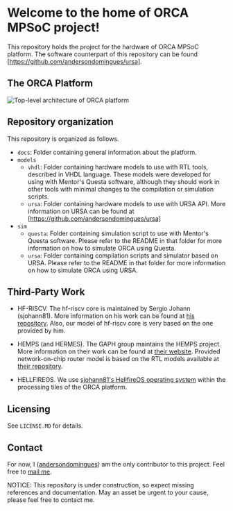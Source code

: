 # Welcome to the home of ORCA MPSoC project!

This repository holds the project for the hardware of ORCA MPSoC platform. The software counterpart of this repository can be found [https://github.com/andersondomingues/ursa].

## The ORCA Platform

![Top-level architecture of ORCA platform](https://raw.githubusercontent.com/andersondomingues/orca-mpsoc/master/docs/orca-mpsoc.png)

## Repository organization

This repository is organized as follows.

- `docs`: Folder containing general information about the platform.
- `models`
   - `vhdl`: Folder containing hardware models to use with RTL tools, described in VHDL language. These models were developed for using with Mentor's Questa software, although they should work in other tools with minimal changes to the compilation or simulation scripts.
   - `ursa`: Folder containing hardware models to use with URSA API. More information on URSA can be found at [https://github.com/andersondomingues/ursa] 
- `sim`
   - `questa`: Folder containing simulation script to use with Mentor's Questa software. Please refer to the README in that folder for more information on how to simulate ORCA using Questa.
   - `ursa`: Folder containing compilation scripts and simulator based on URSA. Please refer to the README in that folder for more information on how to simulate ORCA using URSA.
   
## Third-Party Work

- HF-RISCV. The hf-riscv core is maintained by Sergio Johann (sjohann81). More information on his work can be found at [his repository](https://github.com/sjohann81). Also, our model of hf-riscv core is very based on the one provided by him. 

- HEMPS (and HERMES). The GAPH group maintains the HEMPS project. More information on their work can be found at [their website](http://www.inf.pucrs.br/hemps/getting_started.html). Provided network-on-chip router model is based on the RTL models available at [their repository](https://github.com/GaphGroup/hemps). 

- HELLFIREOS. We use [sjohann81's HellfireOS operating system](https://github.com/sjohann81) within the processing tiles of the ORCA platform. 

## Licensing

See ``LICENSE.MD`` for details. 

## Contact

For now, I ([andersondomingues](https://github.com/andersondomingues)) am the only contributor to this project. Feel free to [mail me](mailto:ti.andersondomingues@gmail.com).

NOTICE: This repository is under construction, so expect missing references and documentation. May an asset be urgent to your cause, please feel free to contact me.
